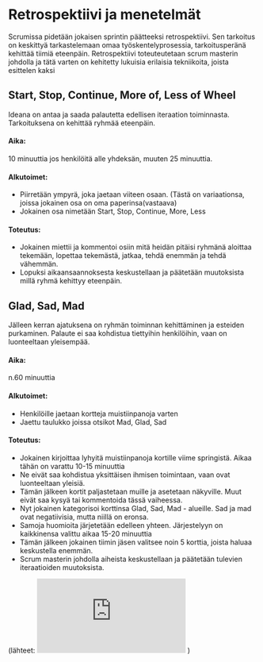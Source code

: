 # Retrospektiivi ja menetelmät

Scrumissa pidetään jokaisen sprintin päätteeksi retrospektiivi.
Sen tarkoitus on keskittyä tarkastelemaan omaa työskentelyprosessia, tarkoitusperänä kehittää tiimiä eteenpäin.
Retrospektiivi toteuteutetaan scrum masterin johdolla ja tätä varten on kehitetty lukuisia erilaisia tekniikoita, joista esittelen kaksi

## Start, Stop, Continue, More of, Less of Wheel

Ideana on antaa ja saada palautetta edellisen iteraation toiminnasta. Tarkoituksena on kehittää ryhmää eteenpäin.

#### Aika:
  10 minuuttia jos henkilöitä alle yhdeksän, muuten 25 minuuttia.
  
#### Alkutoimet:
  - Piirretään ympyrä, joka jaetaan viiteen osaan. (Tästä on variaationsa, joissa jokainen osa on oma paperinsa(vastaava)
  - Jokainen osa nimetään Start, Stop, Continue, More, Less
 
 #### Toteutus:
  - Jokainen miettii ja kommentoi osiin mitä heidän pitäisi ryhmänä aloittaa tekemään, lopettaa tekemästä, jatkaa, tehdä enemmän ja tehdä vähemmän.
  - Lopuksi aikaansaannoksesta keskustellaan ja päätetään muutoksista millä ryhmä kehittyy eteenpäin. 
  
 
 ## Glad, Sad, Mad
 
 Jälleen kerran ajatuksena on ryhmän toiminnan kehittäminen ja esteiden purkaminen. Palaute ei saa kohdistua tiettyihin henkilöihin,
 vaan on luonteeltaan yleisempää.
 #### Aika:
  n.60 minuuttia
  
#### Alkutoimet:
  - Henkilöille jaetaan kortteja muistiinpanoja varten
  - Jaettu taulukko joissa otsikot Mad, Glad, Sad
 
 #### Toteutus:
  - Jokainen kirjoittaa lyhyitä muistiinpanoja kortille viime springistä. Aikaa tähän on varattu 10-15 minuuttia
  - Ne eivät saa kohdistua yksittäisen ihmisen toimintaan, vaan ovat luonteeltaan yleisiä.
  - Tämän jälkeen kortit paljastetaan muille ja asetetaan näkyville. Muut eivät saa kysyä tai kommentoida tässä vaiheessa.
  - Nyt jokainen kategorisoi korttinsa Glad, Sad, Mad - alueille. Sad ja mad ovat negatiivisia, mutta niillä on eronsa.
  - Samoja huomioita järjetetään edelleen yhteen. Järjestelyyn on kaikkinensa valittu aikaa 15-20 minuuttia
  - Tämän jälkeen jokainen tiimin jäsen valitsee noin 5 korttia, joista haluaa keskustella enemmän. 
  - Scrum masterin johdolla aiheista keskustellaan ja päätetään tulevien iteraatioiden muutoksista.
  
  
  (lähteet: ![RetrospectiveWiki](http://retrospectivewiki.org/index.php?title=Retrospective_Plans) )
  
 

 
